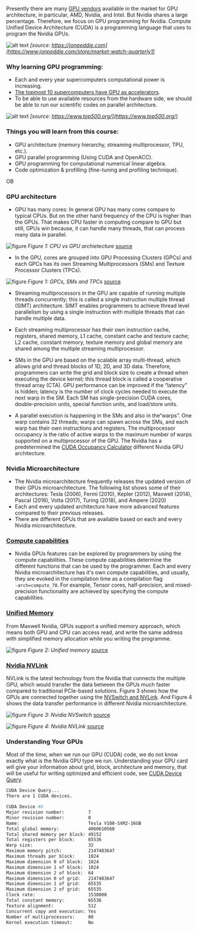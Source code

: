 Presently there are many [GPU vendors](https://www.jonpeddie.com/reports/market-watch/)
available in the market for GPU architecture, in particular,
AMD, Nvidia, and Intel. But Nvidia shares a large percentage.
Therefore, we focus on GPU programming for Nvidia.
Compute Unified Device Architecture (CUDA)
is a programming language that uses to program the Nvidia GPUs. 

![alt text](https://drive.google.com/uc?export=view&id=1Vcc4x9mGfK-iJHuhJ49-fGCsi1MAya0_)
*[source: https://jonpeddie.com](https://www.jonpeddie.com/store/market-watch-quarterly1)*

### Why learning GPU programming:

* Each and every year supercomputers computational power is increasing.
* [The topmost 10 supercomputers have GPU as accelerators](https://www.top500.org/).
* To be able to use available resources from the hardware side, we should be 
  able to run our scientific codes on parallel architecture.  

![alt text](https://drive.google.com/uc?export=view&id=1ANhLrLAmeHdIyE4ysyZnqQA449Fgq8tu)
*[source: https://www.top500.org/](https://www.top500.org/)*


### Things you will learn from this course:

* GPU architecture (memory hierarchy, streaming multiprocessor, TPU, etc.).
* GPU parallel programming (Using CUDA and OpenACC).
* GPU programming for computational numerical linear algebra.
* Code optimization & profilling (fine-tuning and profiling technique).

OB
### GPU architecture

* GPU has many cores: In general GPU has many cores compare
  to typical CPUs. But on the other hand frequency of the
  CPU is higher than the GPUs. That makes CPU faster in
  computing compare to GPU but still, GPUs win because,
  it can handle many threads, that can process many data in parallel. 

![figure](https://drive.google.com/uc?export=view&id=1khagSDq91t7uZipGgPCM-Nf37yYFEraJ)
*Figure 1: CPU vs GPU archietecture* [source](https://docs.nvidia.com/cuda/cuda-c-programming-guide/index.html#introduction)


* In the GPU, cores are grouped into GPU Processing Clusters
  (GPCs) and each GPCs has its own Streaming Multiprocessors
  (SMs) and Texture Processor Clusters (TPCs). 

![figure](https://drive.google.com/uc?export=view&id=1RRDH7Wfaz8Vo3ueJl-mg1XW83Wd5QwaY)
*Figure 1: GPCs, SMs and TPCs* [source](https://docs.nvidia.com/cuda/cuda-c-programming-guide/index.html#introduction)


* Streaming multiprocessors in the GPU are capable of running
  multiple threads concurrently; this is called a single
  instruction multiple thread (SIMT) architecture.
  SIMT enables programmers to achieve thread level parallelism
  by using a single instruction with multiple threads that can handle multiple data. 

* Each streaming multiprocessor has their own instruction cache, registers, shared
  memory, L1 cache, constant cache and texture cache; L2 cache, constant memory,
  texture memory and global memory are shared among the multiple streaming multiprocessor.

* SMs in the GPU are based on the scalable array multi-thread,
  which allows grid and thread blocks of 1D, 2D, and 3D data.
  Therefore, programmers can write the grid and block size to
  create a thread when executing the device kernel; this thread
  block is called a cooperative thread array (CTA). GPU performance can be
  improved if the “latency” is hidden; latency is the number of clock cycles needed
  to execute the next warp in the SM. Each SM has single-precision CUDA cores,
  double-precision units, special function units, and load/store units.

* A parallel execution is happening in the SMs and also in the“warps”.
  One warp contains 32 threads; warps can spawn across the SMs,
  and each warp has their own instructions and registers.
  The multiprocessor occupancy is the ratio of active warps
  to the maximum number of warps supported on a multiprocessor of
  the GPU. The Nvidia has a predetermined the
  [CUDA Occupancy Calculator](https://docs.nvidia.com/cuda/cuda-occupancy-calculator/index.html)
  different Nvidia GPU architecture. 


### Nvidia Microarchitecture
* The Nvidia microarchitecture frequently releases the updated
  version of their GPUs microarchitecture. The following
  list shows some of their architectures: Tesla (2006),
  Fermi (2010), Kepler (2012), Maxwell (2014),
  Pascal (2016), Volta (2017), Turing (2018), and Ampere (2020) 
* Each and every updated architecture have more advanced
  features compared to their previous releases. 
* There are different GPUs that are available
  based on each and every Nvidia microarchitecture.


### [Compute capabilities](https://docs.nvidia.com/cuda/cuda-c-programming-guide/index.html#compute-capability)
* Nvidia GPUs features can be explored by programmers by
  using the compute capabilities. These compute capabilities
  determine the different functions that can be used by the programmer.
  Each and every Nvidia microarchitecture has it's own compute
  capabilities, and usually, they are evoked in the
  compilation time as a compilation flag <code> -arch=compute_70</code>.
  For example, Tensor cores, half-precision, and mixed-precision
  functionality are achieved by specifying the compute capabilities. 


### [Unified Memory](https://developer.nvidia.com/blog/unified-memory-cuda-beginners/)

From Maxwell Nvidia, GPUs support a unified memory approach,
which means both GPU and CPU can access read,
and write the same address with simplified
memory allocation while you writing the programme.

![figure](https://drive.google.com/uc?export=view&id=1s3PbSwz5nRxSBh9xdEZ29bwSZQe7Pn2d)
*Figure 2: Unified memory* [source](https://developer.nvidia.com/blog/unified-memory-cuda-beginners/)

### [Nvidia NVLink](https://www.nvidia.com/en-us/design-visualization/nvlink-bridges/) 

NVLink is the latest technology from the Nvidia that connects
the multiple GPU, which would transfer the data between
the GPUs much faster compared to traditional PCIe-based solutions.
Figure 3 shows how the GPUs are connected together using
the [NVSwitch and NVLink](https://www.nvidia.com/en-us/data-center/nvlink/).
And Figure 4 shows the data transfer performance in different Nvidia microarchitecture.     

![figure](https://drive.google.com/uc?export=view&id=1rVnHoiV_EMu_0ivrsEasc94UfeVgRXnb)
*Figure 3: Nvidia NVSwitch* [source](https://www.nvidia.com/en-us/data-center/nvlink/)

![figure](https://drive.google.com/uc?export=view&id=1IoVsFEDfP2kFaTOGvDe8flPncBmxPSOD)
*Figure 4: Nvidia NVLink* [source](https://www.nvidia.com/en-us/data-center/nvlink/)






### Understanding Your GPUs

Most of the time, when we run our GPU (CUDA) code,
we do not know exactly what is the Nvidia GPU type we run.
Understanding your GPU card will give your information 
about grid, block, architecture and memory, 
that will be useful for writing optimized and efficient code,
see [CUDA Device Query](https://raw.githubusercontent.com/ezhilmathik/PRACE-MOOC-GPU/main/code/query.cu?token=AK3BVJQBLNJEOK2PQBQ2B5DAISNEK). 

~~~bash 
CUDA Device Query...
There are 1 CUDA devices.

CUDA Device #0
Major revision number:         7
Minor revision number:         0
Name:                          Tesla V100-SXM2-16GB
Total global memory:           4060610560
Total shared memory per block: 49152
Total registers per block:     65536
Warp size:                     32
Maximum memory pitch:          2147483647
Maximum threads per block:     1024
Maximum dimension 0 of block:  1024
Maximum dimension 1 of block:  1024
Maximum dimension 2 of block:  64
Maximum dimension 0 of grid:   2147483647
Maximum dimension 1 of grid:   65535
Maximum dimension 2 of grid:   65535
Clock rate:                    1530000
Total constant memory:         65536
Texture alignment:             512
Concurrent copy and execution: Yes
Number of multiprocessors:     80
Kernel execution timeout:      No
~~~










